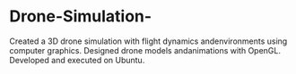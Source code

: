 # Drone-Simulation-
Created a 3D drone simulation with flight dynamics andenvironments using computer graphics. Designed drone models andanimations with OpenGL. Developed and executed on Ubuntu.
